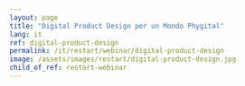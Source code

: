 ```yaml
---
layout: page
title: "Digital Product Design per un Mondo Phygital"
lang: it
ref: digital-product-design
permalink: /it/restart/webinar/digital-product-design
image: /assets/images/restart/digital-product-design.jpg
child_of_ref: restart-webinar
---
```

